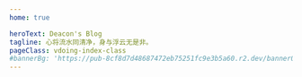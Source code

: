 ```yaml
---
home: true

heroText: Deacon's Blog
tagline: 心将流水同清净，身与浮云无是非。
pageClass: vdoing-index-class
#bannerBg: 'https://pub-8cf8d7d48687472eb75251fc9e3b5a60.r2.dev/banner0.png'
---
```










<ClientOnly>
  <WebInfo/>
</ClientOnly>

<ClientOnly>
  <IndexBigImg />
</ClientOnly>

